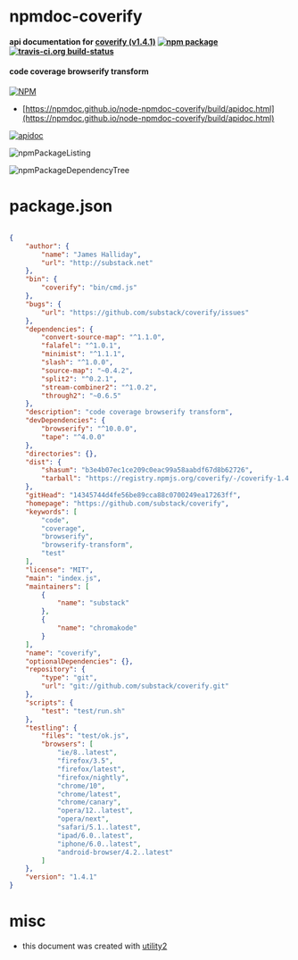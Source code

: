 # npmdoc-coverify

#### api documentation for  [coverify (v1.4.1)](https://github.com/substack/coverify)  [![npm package](https://img.shields.io/npm/v/npmdoc-coverify.svg?style=flat-square)](https://www.npmjs.org/package/npmdoc-coverify) [![travis-ci.org build-status](https://api.travis-ci.org/npmdoc/node-npmdoc-coverify.svg)](https://travis-ci.org/npmdoc/node-npmdoc-coverify)

#### code coverage browserify transform

[![NPM](https://nodei.co/npm/coverify.png?downloads=true&downloadRank=true&stars=true)](https://www.npmjs.com/package/coverify)

- [https://npmdoc.github.io/node-npmdoc-coverify/build/apidoc.html](https://npmdoc.github.io/node-npmdoc-coverify/build/apidoc.html)

[![apidoc](https://npmdoc.github.io/node-npmdoc-coverify/build/screenCapture.buildCi.browser.%252Ftmp%252Fbuild%252Fapidoc.html.png)](https://npmdoc.github.io/node-npmdoc-coverify/build/apidoc.html)

![npmPackageListing](https://npmdoc.github.io/node-npmdoc-coverify/build/screenCapture.npmPackageListing.svg)

![npmPackageDependencyTree](https://npmdoc.github.io/node-npmdoc-coverify/build/screenCapture.npmPackageDependencyTree.svg)



# package.json

```json

{
    "author": {
        "name": "James Halliday",
        "url": "http://substack.net"
    },
    "bin": {
        "coverify": "bin/cmd.js"
    },
    "bugs": {
        "url": "https://github.com/substack/coverify/issues"
    },
    "dependencies": {
        "convert-source-map": "^1.1.0",
        "falafel": "^1.0.1",
        "minimist": "^1.1.1",
        "slash": "^1.0.0",
        "source-map": "~0.4.2",
        "split2": "^0.2.1",
        "stream-combiner2": "^1.0.2",
        "through2": "~0.6.5"
    },
    "description": "code coverage browserify transform",
    "devDependencies": {
        "browserify": "^10.0.0",
        "tape": "^4.0.0"
    },
    "directories": {},
    "dist": {
        "shasum": "b3e4b07ec1ce209c0eac99a58aabdf67d8b62726",
        "tarball": "https://registry.npmjs.org/coverify/-/coverify-1.4.1.tgz"
    },
    "gitHead": "14345744d4fe56be89cca88c0700249ea17263ff",
    "homepage": "https://github.com/substack/coverify",
    "keywords": [
        "code",
        "coverage",
        "browserify",
        "browserify-transform",
        "test"
    ],
    "license": "MIT",
    "main": "index.js",
    "maintainers": [
        {
            "name": "substack"
        },
        {
            "name": "chromakode"
        }
    ],
    "name": "coverify",
    "optionalDependencies": {},
    "repository": {
        "type": "git",
        "url": "git://github.com/substack/coverify.git"
    },
    "scripts": {
        "test": "test/run.sh"
    },
    "testling": {
        "files": "test/ok.js",
        "browsers": [
            "ie/8..latest",
            "firefox/3.5",
            "firefox/latest",
            "firefox/nightly",
            "chrome/10",
            "chrome/latest",
            "chrome/canary",
            "opera/12..latest",
            "opera/next",
            "safari/5.1..latest",
            "ipad/6.0..latest",
            "iphone/6.0..latest",
            "android-browser/4.2..latest"
        ]
    },
    "version": "1.4.1"
}
```



# misc
- this document was created with [utility2](https://github.com/kaizhu256/node-utility2)
